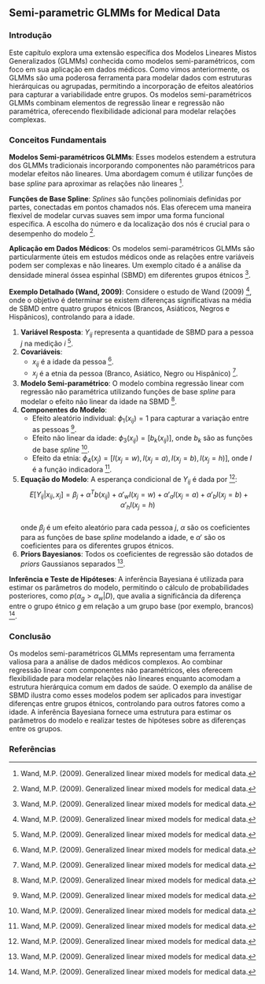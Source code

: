 ## Semi-parametric GLMMs for Medical Data

### Introdução
Este capítulo explora uma extensão específica dos Modelos Lineares Mistos Generalizados (GLMMs) conhecida como modelos semi-paramétricos, com foco em sua aplicação em dados médicos. Como vimos anteriormente, os GLMMs são uma poderosa ferramenta para modelar dados com estruturas hierárquicas ou agrupadas, permitindo a incorporação de efeitos aleatórios para capturar a variabilidade entre grupos. Os modelos semi-paramétricos GLMMs combinam elementos de regressão linear e regressão não paramétrica, oferecendo flexibilidade adicional para modelar relações complexas.

### Conceitos Fundamentais

**Modelos Semi-paramétricos GLMMs**: Esses modelos estendem a estrutura dos GLMMs tradicionais incorporando componentes não paramétricos para modelar efeitos não lineares. Uma abordagem comum é utilizar funções de base *spline* para aproximar as relações não lineares [^298].

**Funções de Base Spline**: *Splines* são funções polinomiais definidas por partes, conectadas em pontos chamados nós. Elas oferecem uma maneira flexível de modelar curvas suaves sem impor uma forma funcional específica. A escolha do número e da localização dos nós é crucial para o desempenho do modelo [^298].

**Aplicação em Dados Médicos**: Os modelos semi-paramétricos GLMMs são particularmente úteis em estudos médicos onde as relações entre variáveis podem ser complexas e não lineares. Um exemplo citado é a análise da densidade mineral óssea espinhal (SBMD) em diferentes grupos étnicos [^298].

**Exemplo Detalhado (Wand, 2009)**: Considere o estudo de Wand (2009) [^298], onde o objetivo é determinar se existem diferenças significativas na média de SBMD entre quatro grupos étnicos (Brancos, Asiáticos, Negros e Hispânicos), controlando para a idade.

1.  **Variável Resposta**: $Y_{ij}$ representa a quantidade de SBMD para a pessoa $j$ na medição $i$ [^298].
2.  **Covariáveis**:
    *   $x_{ij}$ é a idade da pessoa [^298].
    *   $x_j$ é a etnia da pessoa (Branco, Asiático, Negro ou Hispânico) [^298].
3.  **Modelo Semi-paramétrico**: O modelo combina regressão linear com regressão não paramétrica utilizando funções de base *spline* para modelar o efeito não linear da idade na SBMD [^298].
4.  **Componentes do Modelo**:
    *   Efeito aleatório individual: $\phi_1(x_{ij}) = 1$ para capturar a variação entre as pessoas [^298].
    *   Efeito não linear da idade: $\phi_3(x_{ij}) = [b_k(x_{ij})]$, onde $b_k$ são as funções de base *spline* [^298].
    *   Efeito da etnia: $\phi_4(x_j) = [I(x_j = w), I(x_j = a), I(x_j = b), I(x_j = h)]$, onde $I$ é a função indicadora [^298].
5.  **Equação do Modelo**: A esperança condicional de $Y_{ij}$ é dada por [^298]:
    $$\
    E[Y_{ij}|x_{ij}, x_j] = \beta_j + \alpha^T b(x_{ij}) + \alpha'_w I(x_j = w) + \alpha'_a I(x_j = a) + \alpha'_b I(x_j = b) + \alpha'_h I(x_j = h)\
    $$\
    onde $\beta_j$ é um efeito aleatório para cada pessoa $j$, $\alpha$ são os coeficientes para as funções de base *spline* modelando a idade, e $\alpha'$ são os coeficientes para os diferentes grupos étnicos.
6.  **Priors Bayesianos**: Todos os coeficientes de regressão são dotados de *priors* Gaussianos separados [^298].

**Inferência e Teste de Hipóteses**: A inferência Bayesiana é utilizada para estimar os parâmetros do modelo, permitindo o cálculo de probabilidades posteriores, como $p(\alpha_g > \alpha_w | D)$, que avalia a significância da diferença entre o grupo étnico $g$ em relação a um grupo base (por exemplo, brancos) [^298].

### Conclusão
Os modelos semi-paramétricos GLMMs representam uma ferramenta valiosa para a análise de dados médicos complexos. Ao combinar regressão linear com componentes não paramétricos, eles oferecem flexibilidade para modelar relações não lineares enquanto acomodam a estrutura hierárquica comum em dados de saúde. O exemplo da análise de SBMD ilustra como esses modelos podem ser aplicados para investigar diferenças entre grupos étnicos, controlando para outros fatores como a idade. A inferência Bayesiana fornece uma estrutura para estimar os parâmetros do modelo e realizar testes de hipóteses sobre as diferenças entre os grupos.

### Referências
[^298]: Wand, M.P. (2009). Generalized linear mixed models for medical data.
[^298]: Ruppert, D., Wand, M.P., & Carroll, R.J. (2003). *Semiparametric Regression*. Cambridge University Press.
<!-- END -->